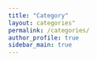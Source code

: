 ```yaml
---
title: "Category"
layout: categories"
permalink: /categories/
author_profile: true
sidebar_main: true
---
```

